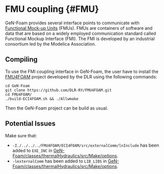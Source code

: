 # FMU coupling {#FMU}

GeN-Foam provides several interface points to communicate with [Functional Mock-up Units](https://fmi-standard.org/) (FMUs). FMUs are containers of software and data that are based on a widely employed communication standard called Functional Mockup Interface (FMI). The FMI is developed by an industrial consortium led by the Modelica Association.


## Compiling

To use the FMI coupling interface in GeN-Foam, the user have to install the [FMU4FOAM](https://github.com/DLR-RY/FMU4FOAM) project developed by the DLR using the following commands:
```
cd GeN-Foam
git clone https://github.com/DLR-RY/FMU4FOAM.git
cd FMU4FOAM/
./build-ECI4FOAM.sh && ./Allwmake
```

Then the GeN-Foam project can be build as usual.


## Potential Issues

Make sure that: 
- `-I./../../../FMU4FOAM/ECI4FOAM/src/externalComm/lnInclude` has been added to `EXE_INC` in [GeN-Foam/classes/thermalHydraulics/src/Make/options](GeN-Foam/classes/thermalHydraulics/src/Make/options).
- `-lexternalComm` has been added to `LIB_LIBS` in [GeN-Foam/classes/thermalHydraulics/src/Make/options](GeN-Foam/classes/thermalHydraulics/src/Make/options).